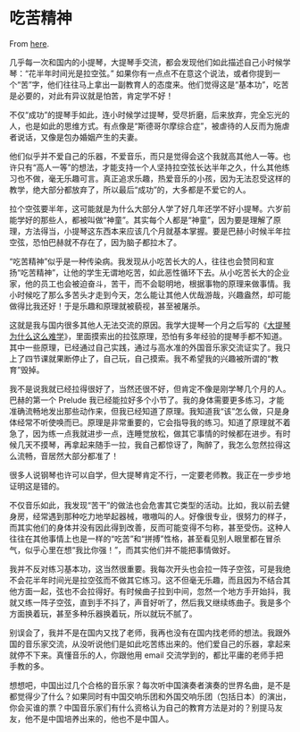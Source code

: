 # 吃苦精神

From [here](https://yinwang1.substack.com/p/endurance).

几乎每一次和国内的小提琴，大提琴手交流，都会发现他们如此描述自己小时候学琴：“花半年时间光是拉空弦。” 如果你有一点点不在意这个说法，或者你提到一个“苦”字，他们往往马上拿出一副教育人的态度来。他们觉得这是“基本功”，吃苦是必要的，对此有异议就是怕苦，肯定学不好！

不仅“成功”的提琴手如此，连小时候学过提琴，受尽折磨，后来放弃，完全忘光的人，也是如此的思维方式。有点像是“斯德哥尔摩综合症”，被虐待的人反而为施虐者说话，又像是包办婚姻产生的夫妻。

他们似乎并不爱自己的乐器，不爱音乐，而只是觉得会这个我就高其他人一等。也许只有“高人一等”的想法，才能支持一个人坚持拉空弦长达半年之久，什么其他练习也不做，毫无乐趣可言。真正追求乐趣，热爱音乐的小孩，因为无法忍受这样的教学，绝大部分都放弃了，所以最后“成功”的，大多都是不爱它的人。

拉个空弦要半年，这可能就是为什么大部分人学了好几年还学不好小提琴。六岁前能学好的那些人，都被叫做“神童”。其实每个人都是“神童”，因为要是理解了原理，方法得当，小提琴这东西本来应该几个月就基本掌握。要是巴赫小时候半年拉空弦，恐怕巴赫就不存在了，因为脑子都拉木了。

“吃苦精神”似乎是一种传染病。我发现从小吃苦长大的人，往往也会赞同和宣扬“吃苦精神”，让他的学生无谓地吃苦，如此恶性循环下去。从小吃苦长大的企业家，他的员工也会被迫奋斗，苦干，而不会聪明地，根据事物的原理来做事情。我小时候吃了那么多苦头才走到今天，怎么能让其他人优哉游哉，兴趣盎然，却可能做得比我还好！于是乐趣和原理就被藐视，甚至被屠杀。

<span>这就是我与国内很多其他人无法交流的原因。我学大提琴一个月之后写的《</span>[大提琴为什么这么难学](http://www.yinwang.org/blog-cn/2021/04/16/cello-technique)<span>》，里面摸索出的拉弦原理，恐怕有多年经验的提琴手都不知道。其中一些原理，已经通过自己实践，通过与高水准的外国音乐家交流证实了。我只上了四节课就果断停止了，自己玩，自己摸索。我不希望我的兴趣被所谓的“教育”毁掉。</span>

我不是说我就已经拉得很好了，当然还很不好，但肯定不像是刚学琴几个月的人。巴赫的第一个 Prelude 我已经能拉好多个小节了。我的身体需要更多练习，才能准确流畅地发出那些动作来，但我已经知道了原理。我知道我“该”怎么做，只是身体经常不听使唤而已。原理是非常重要的，它会指导我的练习。知道了原理就不着急了，因为练一点我就进步一点，连睡觉放松，做其它事情的时候都在进步。有时候几天不摸琴，再拿起来随手一拉，我自己都惊讶了，陶醉了，我怎么忽然拉得这么流畅，音居然大部分都准了！

很多人说钢琴也许可以自学，但大提琴肯定不行，一定要老师教。我正在一步步地证明这是错的。

不仅音乐如此，我发现“苦干”的做法也会危害其它类型的活动。比如，我以前去健身房，经常遇到那种吃力地举起器械，嗷嗷叫的人。好像很专业，很努力的样子，而其实他们的身体并没有因此得到改善，反而可能变得不匀称，甚至受伤。这种人往往在其他事情上也是一样的“吃苦”和“拼搏”性格，甚至看见别人眼里都在冒杀气，似乎心里在想“我比你强！”，而其实他们并不能把事情做好。

我并不反对练习基本功，这当然很重要。我每次开头也会拉一阵子空弦，可是我绝不会花半年时间光是拉空弦而不做其它练习。这不但毫无乐趣，而且因为不结合其他方面一起，弦也不会拉得好。有时候曲子拉到中间，忽然一个地方手开始抖，我就又练一阵子空弦，直到手不抖了，声音好听了，然后我又继续练曲子。我是多个方面换着玩，甚至多种乐器换着玩，所以就玩不腻了。

别误会了，我并不是在国内又找了老师，我再也没有在国内找老师的想法。我跟外国的音乐家交流，从没听说他们是如此吃苦练出来的。他们爱自己的乐器，拿起来就停不下来。真懂音乐的人，你跟他用 email 交流学到的，都比平庸的老师手把手教的多。

想想吧，中国出过几个合格的音乐家？每次听中国演奏者演奏的世界名曲，是不是都觉得少了什么？如果同时有中国交响乐团和外国交响乐团（包括日本）的演出，你会买谁的票？中国音乐家们有什么资格认为自己的教育方法是对的？别提马友友，他不是中国培养出来的，他也不是中国人。
